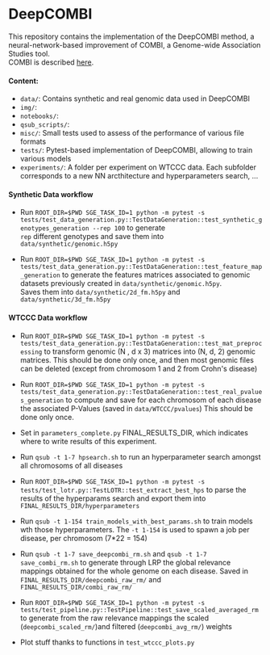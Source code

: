 # DeepCOMBI

This repository contains the implementation of the DeepCOMBI method, 
a neural-network-based improvement of COMBI, a Genome-wide Association Studies tool.  
COMBI is described [here](https://www.nature.com/articles/srep36671#methods).

#### Content:

- `data/`:  Contains synthetic and real genomic data used in DeepCOMBI 
- `img/`:   
- `notebooks/`:   
- `qsub_scripts/`:  
- `misc/`: Small tests used to assess of the performance of various file formats 
- `tests/`:   Pytest-based implementation of DeepCOMBI, allowing to train various models
- `experiments/`:   A folder per experiment on WTCCC data. Each subfolder corresponds to a new NN arcthitecture
and hyperparameters search, ...
 

        

#### Synthetic Data workflow
- Run `ROOT_DIR=$PWD SGE_TASK_ID=1 python -m pytest -s tests/test_data_generation.py::TestDataGeneration::test_synthetic_genotypes_generation --rep 100` to generate    
`rep` different genotypes and save them into `data/synthetic/genomic.h5py`

- Run `ROOT_DIR=$PWD SGE_TASK_ID=1 python -m pytest -s tests/test_data_generation.py::TestDataGeneration::test_feature_map_generation` to generate 
the features matrices associated to genomic datasets previously created in `data/synthetic/genomic.h5py`.   
Saves them into `data/synthetic/2d_fm.h5py` and  `data/synthetic/3d_fm.h5py`


#### WTCCC Data workflow

- Run `ROOT_DIR=$PWD SGE_TASK_ID=1 python -m pytest -s tests/test_data_generation.py::TestDataGeneration::test_mat_preprocessing` 
to transform genomic (N , d x 3) matrices into (N, d, 2) genomic matrices. 
This should be done only once, and then most genomic files can be deleted (except from chromosom 1 and 2 from Crohn's disease)

- Run `ROOT_DIR=$PWD SGE_TASK_ID=1 python -m pytest -s tests/test_data_generation.py::TestDataGeneration::test_real_pvalues_generation` to 
compute and save for each chromosom of each disease the associated P-Values (saved in `data/WTCCC/pvalues`) 
This should be done only once.

- Set in `parameters_complete.py` FINAL_RESULTS_DIR, which indicates where to write results of this experiment.

- Run `qsub -t 1-7 hpsearch.sh` to run an hyperparameter search amongst all chromosoms of all diseases

- Run `ROOT_DIR=$PWD SGE_TASK_ID=1 python -m pytest -s tests/test_lotr.py::TestLOTR::test_extract_best_hps` to parse the results 
of the hyperparams search and export them into `FINAL_RESULTS_DIR/hyperparameters`

- Run `qsub -t 1-154 train_models_with_best_params.sh` to train models wth those hyperparameters. 
The `-t 1-154` is used to spawn a job per disease, per chromosom (7*22 = 154)

- Run `qsub -t 1-7 save_deepcombi_rm.sh` and `qsub -t 1-7 save_combi_rm.sh` to generate through LRP the global relevance mappings obtained for the whole 
genome on each disease. Saved in `FINAL_RESULTS_DIR/deepcombi_raw_rm/` and `FINAL_RESULTS_DIR/combi_raw_rm/`

- Run `ROOT_DIR=$PWD SGE_TASK_ID=1 python -m pytest -s tests/test_pipeline.py::TestPipeline::test_save_scaled_averaged_rm` to generate 
from the raw relevance mappings the scaled (`deepcombi_scaled_rm/`)and filtered (`deepcombi_avg_rm/`) weights

- Plot stuff thanks to functions in `test_wtccc_plots.py`  
